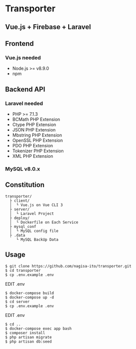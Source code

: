 # Transporter
## Vue.js + Firebase + Laravel

## Frontend
### Vue.js needed
- Node.js >= v8.9.0
- npm

## Backend API
### Laravel needed
- PHP >= 7.1.3
- BCMath PHP Extension
- Ctype PHP Extension
- JSON PHP Extension
- Mbstring PHP Extension
- OpenSSL PHP Extension
- PDO PHP Extension
- Tokenizer PHP Extension
- XML PHP Extension

### MySQL v8.0.x

## Constitution
```
transporter/  
  ├ client/
  │  └ Vue.js on Vue CLI 3
  ├ server/
  │  └ Laravel Project
  ├ deploy/
  │  └ Dockerfile on Each Service
  ├ mysql_conf
  │  └ MySQL config file
  ├ .data
     └ MySQL BackUp Data
```

## Usage
```
$ git clone https://github.com/nagisa-ito/transporter.git
$ cd transporter
$ cp .env.example .env
```
EDIT .env

```
$ docker-compose build
$ docker-compose up -d
$ cd server
$ cp .env.example .env
```
EDIT .env

```
$ cd ..
$ docker-compose exec app bash
$ composer install
$ php artisan migrate
$ php artisan db:seed
```
